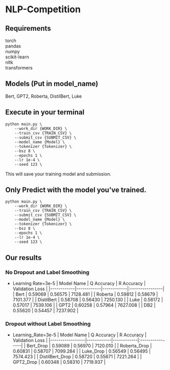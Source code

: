 # NLP-Competition
## Requirements
torch \
pandas \
numpy \
scikit-learn \
nltk \
transformers
## Models (Put in model_name)
Bert, GPT2, Roberta, DistilBert, Luke
## Execute in your terminal
```
python main.py \
    --work_dir {WORK_DIR} \
    --train_csv {TRAIN_CSV} \
    --submit_csv {SUBMIT_CSV} \
    --model_name {Model} \
    --tokenizer {Tokenizer} \
    --bsz 8 \
    --epochs 1 \
    --lr 1e-4 \
    --seed 123 \
```
This will save your training model and submission.
## Only Predict with the model you've trained.
```
python main.py \
    --work_dir {WORK_DIR} \
    --train_csv {TRAIN_CSV} \
    --submit_csv {SUBMIT_CSV} \
    --model_name {Model} \
    --tokenizer {Tokenizer} \
    --bsz 8 \
    --epochs 1 \
    --lr 1e-4 \
    --seed 123 \
```
## Our results

### No Dropout and Label Smoothing
* Learning Rate=3e-5
| Model Name | Q Accuracy | R Accuracy | Validation Loss |
|------------|------------|------------|:----------------|
| Bert       | 0.59069    | 0.56575    | 7128.481        |
| Roberta    | 0.59812    | 0.58679    | 7101.377        |
| DistilBert | 0.58708    | 0.56430    | 7250.130        |
| Luke       | 0.58172    | 0.57017    | 7539.106        |
| GPT2       | 0.60258    | 0.57964    | 7627.008        |
| DB2        | 0.55620    | 0.54457    | 7237.902        |

### Dropout without Label Smoothing
* Learning_Rate=3e-5
| Model Name      | Q Accuracy | R Accuracy | Validation Loss |
|-----------------|------------|------------|:----------------|
| Bert_Drop       | 0.59089    | 0.56970    | 7120.010        |
| Roberta_Drop    | 0.60831    | 0.58707    | 7099.284        |
| Luke_Drop       | 0.56549    | 0.56495    | 7574.423        |
| DistilBert_Drop | 0.58720    | 0.55671    | 7221.264        |
| GPT2_Drop       | 0.60348    | 0.58310    | 7719.937        |

